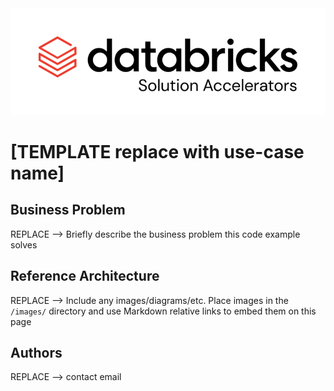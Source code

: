 <img src=https://raw.githubusercontent.com/databricks-industry-solutions/.github/main/profile/solacc_logo.png width="600px">

# [TEMPLATE replace with use-case name] 

## Business Problem
REPLACE --> Briefly describe the business problem this code example solves

## Reference Architecture
REPLACE --> Include any images/diagrams/etc. Place images in the `/images/` directory and use Markdown relative links to embed them on this page


## Authors
REPLACE --> contact email